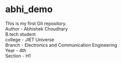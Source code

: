 # abhi_demo
This is my first Git repository.
<br>
Author - Abhishek Choudhary
<br>
B.tech student
<br>
college - JIET Universe
<br>
Branch - Electronics and Communication Engineering
<br>
Year - 4th
<br>
Section - H1
